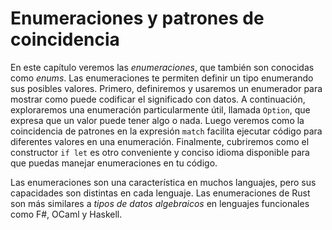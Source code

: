 # Enumeraciones y patrones de coincidencia

En este capítulo veremos las *enumeraciones*, que también son conocidas como *enums*.
Las enumeraciones te permiten definir un tipo enumerando sus posibles valores. Primero,
definiremos y usaremos un enumerador para mostrar como puede codificar el significado con datos. A continuación, exploraremos una enumeración particularmente útil, llamada `Option`, que
expresa que un valor puede tener algo o nada. Luego veremos como la coincidencia de patrones
en la expresión `match`  facilita ejecutar código para diferentes valores en una enumeración. Finalmente, cubriremos como el constructor `if let`
es otro conveniente y conciso idioma disponible para que puedas manejar
enumeraciones en tu código.

Las enumeraciones son una característica en muchos languajes, pero sus capacidades son distintas en cada lenguaje. Las enumeraciones de Rust son más similares a *tipos de datos algebraicos* en lenguajes funcionales como F#, OCaml y Haskell.
